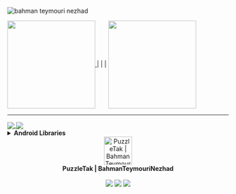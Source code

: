 <!-- <p align="center">
<img alt="PRs Welcome" src="https://img.shields.io/badge/PRs-welcome-1abedb.svg?style=flat&logo=github">
<img alt="Github Viewers" src="https://visitor-badge.glitch.me/badge?page_id=benymaxparsa.benymaxparsa">
<img alt="Open Source Love" src="https://img.shields.io/badge/Open%20Source-%E2%99%A1-purple">
</p> -->

![bahman teymouri nezhad](https://github.com/PuzzleTakX/PuzzleTakX/blob/main/covers.png?raw=true)




<a href="https://github.com/anuraghazra/github-readme-stats">
  <img height=200 align="center" src="https://github-readme-stats.vercel.app/api?username=PuzzleTakX" />
</a>
|
|
|
<a href="https://github.com/anuraghazra/convoychat">
  <img height=200 align="center" src="https://github-readme-stats.vercel.app/api/top-langs?username=PuzzleTakX&layout=compact&langs_count=8&card_width=320" />
</a>

***

<a href="https://github.com/anuraghazra/github-readme-stats">
  <img align="center" src="https://github-readme-stats.vercel.app/api/pin/?username=anuraghazra&repo=github-readme-stats" />
</a>
<a href="https://github.com/anuraghazra/convoychat">
  <img align="center" src="https://github-readme-stats.vercel.app/api/pin/?username=anuraghazra&repo=convoychat" />
</a>




<details><summary><b>Android Libraries</b></summary>
<p>
  
|Name|Version|Description|
| :---------------- | :----------------: | :---------------- |
| [AutoAnimate](https://github.com/Aghajari/AutoAnimate)|1.0.2|AutoAnimate is a custom Shared Element Transition that automatically animates your views based on Figma Smart Animate.|
| [AXPathLoadingView](https://github.com/Aghajari/AXPathLoadingView)|1.0.1|A simple android view to create loading with a Path.|
| [XmlByPass](https://github.com/Aghajari/XmlByPass)|1.0.1|Get the Highest Android UI performance! XmlByPass is an annotationProcessor library for Android which auto generates the java code of your xml layouts in Source level (before compile)|
| [AXAnimation](https://github.com/Aghajari/AXAnimation)|1.0.1|AXAnimation is an Android Library which can simply animate views and everything!|
| [AXEmojiView](https://github.com/Aghajari/AXEmojiView)|1.5.2|an advanced library which adds emoji,sticker,... support to your Android application|
| [AXMemojiView](https://github.com/Aghajari/AXMemojiView)|1.1.0|a new page for AXEmojiView which shows memoji just like stickers|
| [AXrLottie](https://github.com/Aghajari/AXrLottie)|1.4.0|AXrLottie ([rlottie](https://github.com/Samsung/rlottie)) Renders animations and vectors exported in the bodymovin JSON format.|
| [AXGraphView](https://github.com/Aghajari/AXGraphView)|1.1.0|AXGraphView creates zoomable and scrollable graphs.|
| [ZoomHelper](https://github.com/Aghajari/ZoomHelper)|1.1.0|ZoomHelper will make any view to be zoomable just like Instagram pinch-to-zoom|
| [AXParallelImageView](https://github.com/Aghajari/AXParallelImageView)|1.0.0|Parallel Line Collage ImageView.|
| [AXSpannableText](https://github.com/Aghajari/AXSpannableText)|1.0.0|Supports Hashtag(#), Mention(@), URLs, Phone, Email, Markdown,...in all TextView widgets|
| [AXPowerView](https://github.com/Aghajari/AXPowerView)|1.0.0|an Android PowerView with awesome animations and circular loading|

</p></details>



<img width=0 height=0 src="https://komarev.com/ghpvc/?username=PuzzleTakX&color=1C4768" />
<div align="left">
  <div align="center">
   <img width="64" alt="PuzzleTak | BahmanTeymouriNezhad" src="https://github.com/PuzzleTakX/PuzzleTakX/blob/main/logo.png?raw=true">
    <br>
    <b>PuzzleTak | BahmanTeymouriNezhad</b>
    <br>
    <br>
    <a href="https://www.instagram.com/puzzletak/"><img src="https://img.shields.io/static/v1?label=Instagram&message=%20&color=orange&logo=Instagram&flat-square&logoColor=white"></a>
    <a href="https://t.me/puzzletak/"><img src="https://img.shields.io/static/v1?label=Telegram&message=%20&color=blue&logo=Telegram&style=flat-square&logoColor=white"></a>
    <a href="mailto:puzzletakx@gmail.com"><img src="https://img.shields.io/static/v1?label=Email&message=%20&color=red&logo=gmail&style=flat-square&logoColor=white"></a>
  </div>
</div>
